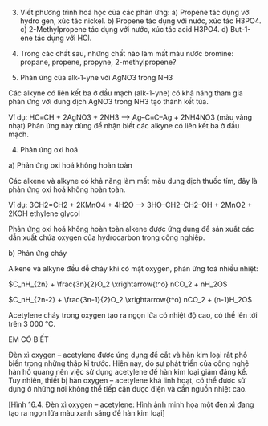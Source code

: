 3. Viết phương trình hoá học của các phản ứng:
a) Propene tác dụng với hydro gen, xúc tác nickel.
b) Propene tác dụng với nước, xúc tác H3PO4.
c) 2-Methylpropene tác dụng với nước, xúc tác acid H3PO4.
d) But-1-ene tác dụng với HCl.

4. Trong các chất sau, những chất nào làm mất màu nước bromine: propane, propene, propyne, 2-methylpropene?

3. Phản ứng của alk-1-yne với AgNO3 trong NH3

Các alkyne có liên kết ba ở đầu mạch (alk-1-yne) có khả năng tham gia phản ứng với dung dịch AgNO3 trong NH3 tạo thành kết tủa.

Ví dụ:    HC≡CH + 2AgNO3 + 2NH3 ——> Ag–C≡C–Ag + 2NH4NO3
                                                (màu vàng nhạt)
Phản ứng này dùng để nhận biết các alkyne có liên kết ba ở đầu mạch.

4. Phản ứng oxi hoá

a) Phản ứng oxi hoá không hoàn toàn

Các alkene và alkyne có khả năng làm mất màu dung dịch thuốc tím, đây là phản ứng oxi hoá không hoàn toàn.

Ví dụ: 3CH2=CH2 + 2KMnO4 + 4H2O ——> 3HO–CH2–CH2–OH + 2MnO2 + 2KOH
                                                    ethylene glycol

Phản ứng oxi hoá không hoàn toàn alkene được ứng dụng để sản xuất các dẫn xuất chứa oxygen của hydrocarbon trong công nghiệp.

b) Phản ứng cháy

Alkene và alkyne đều dễ cháy khi có mặt oxygen, phản ứng toả nhiều nhiệt:

$C_nH_{2n} + \frac{3n}{2}O_2 \xrightarrow{t^o} nCO_2 + nH_2O$

$C_nH_{2n-2} + \frac{3n-1}{2}O_2 \xrightarrow{t^o} nCO_2 + (n-1)H_2O$

Acetylene cháy trong oxygen tạo ra ngọn lửa có nhiệt độ cao, có thể lên tới trên 3 000 °C.

EM CÓ BIẾT

Đèn xì oxygen – acetylene được ứng dụng để cắt và hàn kim loại rất phổ biến trong những thập kỉ trước. Hiện nay, do sự phát triển của công nghệ hàn hồ quang nên việc sử dụng acetylene để hàn kim loại giảm đáng kể. Tuy nhiên, thiết bị hàn oxygen – acetylene khá linh hoạt, có thể được sử dụng ở những nơi không thể tiếp cận được điện và cần nguồn nhiệt cao.

[Hình 16.4. Đèn xì oxygen – acetylene: Hình ảnh minh họa một đèn xì đang tạo ra ngọn lửa màu xanh sáng để hàn kim loại]